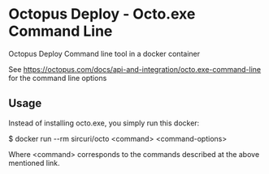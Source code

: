 # Octopus Deploy - Octo.exe Command Line
Octopus Deploy Command line tool in a docker container

See https://octopus.com/docs/api-and-integration/octo.exe-command-line for the command line options

## Usage

Instead of installing octo.exe, you simply run this docker:

$ docker run --rm sircuri/octo &lt;command&gt; &lt;command-options&gt;

Where &lt;command&gt; corresponds to the commands described at the above mentioned link.
